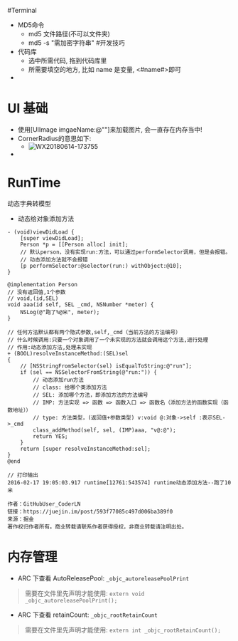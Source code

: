 #Terminal
* MD5命令
    * md5 文件路径(不可以文件夹)
    * md5 -s "需加密字符串"
#开发技巧
* 代码库
    * 选中所需代码, 拖到代码库里
    * 所需要填空的地方, 比如 name 是变量, <#name#>即可
* 
# UI 基础

* 使用[UIImage imgaeName:@""]来加载图片, 会一直存在内存当中!
* CornerRadius的意思如下:
    * ![WX20180614-173755](media/15273196722622/WX20180614-173755.png)
* 


# RunTime
动态字典转模型

* 动态给对象添加方法

```
- (void)viewDidLoad {
    [super viewDidLoad];   
    Person *p = [[Person alloc] init];
    // 默认person，没有实现run:方法，可以通过performSelector调用，但是会报错。
    // 动态添加方法就不会报错
    [p performSelector:@selector(run:) withObject:@10];
}

@implementation Person
// 没有返回值,1个参数
// void,(id,SEL)
void aaa(id self, SEL _cmd, NSNumber *meter) {
    NSLog(@"跑了%@米", meter);
}

// 任何方法默认都有两个隐式参数,self,_cmd（当前方法的方法编号）
// 什么时候调用:只要一个对象调用了一个未实现的方法就会调用这个方法,进行处理
// 作用:动态添加方法,处理未实现
+ (BOOL)resolveInstanceMethod:(SEL)sel
{
    // [NSStringFromSelector(sel) isEqualToString:@"run"];
    if (sel == NSSelectorFromString(@"run:")) {
        // 动态添加run方法
        // class: 给哪个类添加方法
        // SEL: 添加哪个方法，即添加方法的方法编号
        // IMP: 方法实现 => 函数 => 函数入口 => 函数名（添加方法的函数实现（函数地址））
        // type: 方法类型，(返回值+参数类型) v:void @:对象->self :表示SEL->_cmd
        class_addMethod(self, sel, (IMP)aaa, "v@:@");
        return YES;
    }
    return [super resolveInstanceMethod:sel];
}
@end

// 打印输出
2016-02-17 19:05:03.917 runtime[12761:543574] runtime动态添加方法--跑了10米

作者：GitHubUser_CoderLN
链接：https://juejin.im/post/593f77085c497d006ba389f0
来源：掘金
著作权归作者所有。商业转载请联系作者获得授权，非商业转载请注明出处。
```

# 内存管理
* ARC 下查看 AutoReleasePool:
` _objc_autoreleasePoolPrint `

> 需要在文件里先声明才能使用: 
> `extern void _objc_autoreleasePoolPrint();`
> 



* ARC 下查看 retainCount: 
`_objc_rootRetainCount`

> 需要在文件里先声明才能使用: 
> `extern int _objc_rootRetainCount();`


